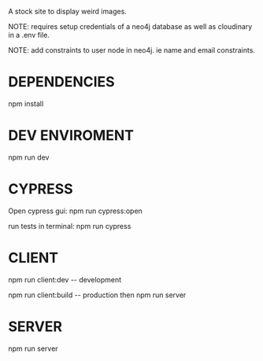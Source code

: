 A stock site to display weird images.

NOTE: requires setup credentials of a neo4j database as well as cloudinary in a .env file.

NOTE: add constraints to user node in neo4j. ie name and email constraints.

# DEPENDENCIES
npm install

# DEV ENVIROMENT
npm run dev

# CYPRESS
Open cypress gui: npm run cypress:open

run tests in terminal: npm run cypress 

# CLIENT
npm run client:dev -- development

npm run client:build -- production then npm run server

# SERVER
npm run server
